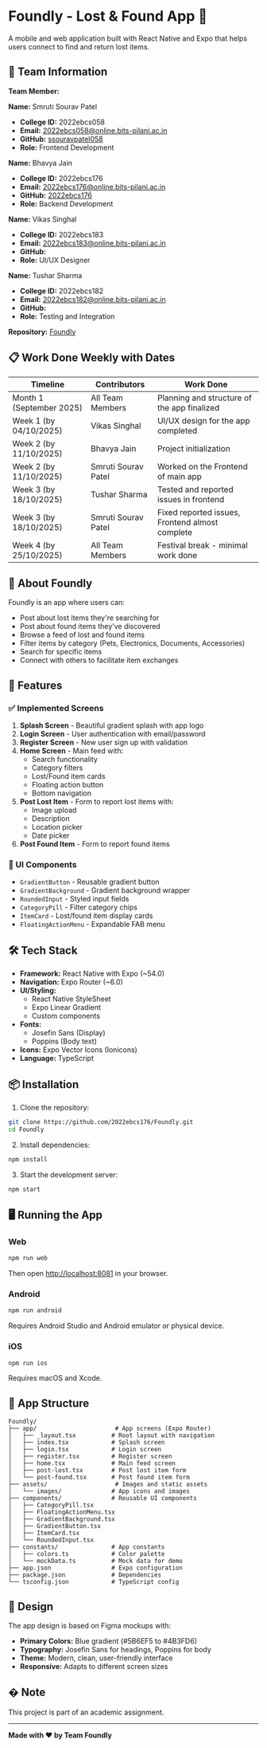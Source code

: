 # Foundly - Lost & Found App 📍

A mobile and web application built with React Native and Expo that helps users connect to find and return lost items.

## 👥 Team Information

**Team Member:**

**Name:** Smruti Sourav Patel

- **College ID:** 2022ebcs058
- **Email:** <2022ebcs058@online.bits-pilani.ac.in>
- **GitHub:** [ssouravpatel058](https://github.com/ssouravpatel058)
- **Role:** Frontend Development

**Name:** Bhavya Jain

- **College ID:** 2022ebcs176
- **Email:** <2022ebcs176@online.bits-pilani.ac.in>
- **GitHub:** [2022ebcs176](https://github.com/2022ebcs176)
- **Role:** Backend Development

**Name:** Vikas Singhal

- **College ID:** 2022ebcs183
- **Email:** <2022ebcs183@online.bits-pilani.ac.in>
- **GitHub:**
- **Role:** UI/UX Designer

**Name:** Tushar Sharma

- **College ID:** 2022ebcs182
- **Email:** <2022ebcs182@online.bits-pilani.ac.in>
- **GitHub:**
- **Role:** Testing and Integration

**Repository:** [Foundly](https://github.com/2022ebcs176/Foundly.git)

## 📋 Work Done Weekly with Dates

| Timeline | Contributors | Work Done |
|----------|-------------|-----------|
| Month 1 (September 2025) | All Team Members | Planning and structure of the app finalized |
| Week 1 (by 04/10/2025) | Vikas Singhal | UI/UX design for the app completed |
| Week 2 (by 11/10/2025) | Bhavya Jain | Project initialization |
| Week 2 (by 11/10/2025) | Smruti Sourav Patel | Worked on the Frontend of main app |
| Week 3 (by 18/10/2025) | Tushar Sharma | Tested and reported issues in frontend |
| Week 3 (by 18/10/2025) | Smruti Sourav Patel | Fixed reported issues, Frontend almost complete |
| Week 4 (by 25/10/2025) | All Team Members | Festival break - minimal work done |

## 🎯 About Foundly

Foundly is an app where users can:

- Post about lost items they're searching for
- Post about found items they've discovered
- Browse a feed of lost and found items
- Filter items by category (Pets, Electronics, Documents, Accessories)
- Search for specific items
- Connect with others to facilitate item exchanges

## 🚀 Features

### ✅ Implemented Screens

1. **Splash Screen** - Beautiful gradient splash with app logo
2. **Login Screen** - User authentication with email/password
3. **Register Screen** - New user sign up with validation
4. **Home Screen** - Main feed with:
   - Search functionality
   - Category filters
   - Lost/Found item cards
   - Floating action button
   - Bottom navigation
5. **Post Lost Item** - Form to report lost items with:
   - Image upload
   - Description
   - Location picker
   - Date picker
6. **Post Found Item** - Form to report found items

### 🎨 UI Components

- `GradientButton` - Reusable gradient button
- `GradientBackground` - Gradient background wrapper
- `RoundedInput` - Styled input fields
- `CategoryPill` - Filter category chips
- `ItemCard` - Lost/found item display cards
- `FloatingActionMenu` - Expandable FAB menu

## 🛠️ Tech Stack

- **Framework:** React Native with Expo (~54.0)
- **Navigation:** Expo Router (~6.0)
- **UI/Styling:**
  - React Native StyleSheet
  - Expo Linear Gradient
  - Custom components
- **Fonts:**
  - Josefin Sans (Display)
  - Poppins (Body text)
- **Icons:** Expo Vector Icons (Ionicons)
- **Language:** TypeScript

## 📦 Installation

1. Clone the repository:

```bash
git clone https://github.com/2022ebcs176/Foundly.git
cd Foundly
```

2. Install dependencies:

```bash
npm install
```

3. Start the development server:

```bash
npm start
```

## 🖥️ Running the App

### Web

```bash
npm run web
```

Then open [http://localhost:8081](http://localhost:8081) in your browser.

### Android

```bash
npm run android
```

Requires Android Studio and Android emulator or physical device.

### iOS

```bash
npm run ios
```

Requires macOS and Xcode.

## 📱 App Structure

```
Foundly/
├── app/                      # App screens (Expo Router)
│   ├── _layout.tsx          # Root layout with navigation
│   ├── index.tsx            # Splash screen
│   ├── login.tsx            # Login screen
│   ├── register.tsx         # Register screen
│   ├── home.tsx             # Main feed screen
│   ├── post-lost.tsx        # Post lost item form
│   └── post-found.tsx       # Post found item form
├── assets/                   # Images and static assets
│   └── images/              # App icons and images
├── components/              # Reusable UI components
│   ├── CategoryPill.tsx
│   ├── FloatingActionMenu.tsx
│   ├── GradientBackground.tsx
│   ├── GradientButton.tsx
│   ├── ItemCard.tsx
│   └── RoundedInput.tsx
├── constants/               # App constants
│   ├── colors.ts            # Color palette
│   └── mockData.ts          # Mock data for demo
├── app.json                 # Expo configuration
├── package.json             # Dependencies
└── tsconfig.json            # TypeScript config
```

## 🎨 Design

The app design is based on Figma mockups with:

- **Primary Colors:** Blue gradient (#5B6EF5 to #4B3FD6)
- **Typography:** Josefin Sans for headings, Poppins for body
- **Theme:** Modern, clean, user-friendly interface
- **Responsive:** Adapts to different screen sizes

## � Note

This project is part of an academic assignment.

---

**Made with ❤️ by Team Foundly**
